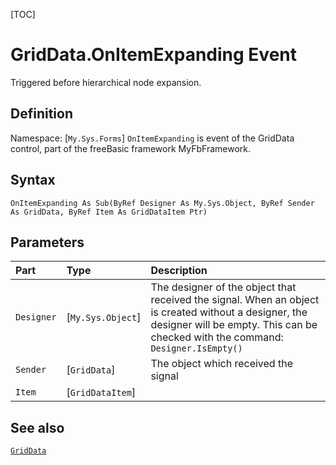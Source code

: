 [TOC]
# GridData.OnItemExpanding Event
Triggered before hierarchical node expansion.
## Definition
Namespace: [`My.Sys.Forms`]
`OnItemExpanding` is event of the GridData control, part of the freeBasic framework MyFbFramework.
## Syntax
```freeBasic
OnItemExpanding As Sub(ByRef Designer As My.Sys.Object, ByRef Sender As GridData, ByRef Item As GridDataItem Ptr)
```

## Parameters

|Part|Type|Description|
| :------------ | :------------ | :------------ |
|`Designer`|[`My.Sys.Object`]|The designer of the object that received the signal. When an object is created without a designer, the designer will be empty. This can be checked with the command: `Designer.IsEmpty()`|
|`Sender`|[`GridData`]|The object which received the signal|
|`Item`|[`GridDataItem`]||

## See also
[`GridData`](GridData.md)
